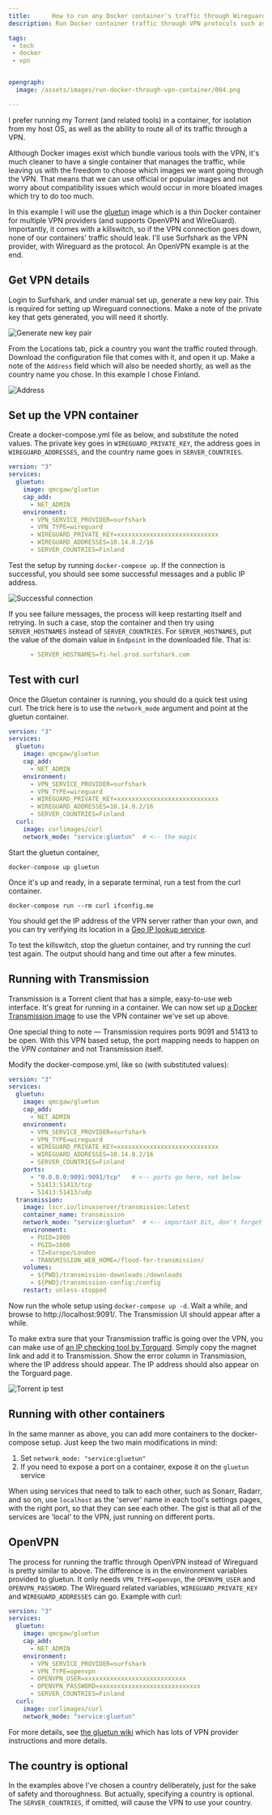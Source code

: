 ```yaml
---
title:      How to run any Docker container's traffic through Wireguard or OpenVPN
description: Run Docker container traffic through VPN protocols such as OpenVPN or Wireguard. Works for Transmission, Sonarr, etc. 

tags:
 - tech
 - docker
 - vpn


opengraph:
  image: /assets/images/run-docker-through-vpn-container/004.png

---
```


I prefer running my Torrent (and related tools) in a container, for isolation from my host OS, as well as the ability to route all of its traffic through a VPN.  

Although Docker images exist which bundle various tools with the VPN, it's much cleaner to have a single container that manages the traffic, while leaving us with the freedom to choose which images we want going through the VPN. That means that we can use official or popular images and not worry about compatibility issues which would occur in more bloated images which try to do too much. 

In this example I will use the [gluetun](https://github.com/qdm12/gluetun) image which is a thin Docker container for multiple VPN providers (and supports OpenVPN and WireGuard). Importantly, it comes with a killswitch, so if the VPN connection goes down, none of our containers' traffic should leak.  I'll use Surfshark as the VPN provider, with Wireguard as the protocol.  An OpenVPN example is at the end.    

## Get VPN details

Login to Surfshark, and under manual set up, generate a new key pair.  This is required for setting up Wireguard connections.  Make a note of the private key that gets generated, you will need it shortly.  

![Generate new key pair](/assets/images/run-docker-through-vpn-container/001.png)

From the Locations tab, pick a country you want the traffic routed through.  Download the configuration file that comes with it, and open it up.  Make a note of the `Address` field which will also be needed shortly, as well as the country name you chose.  In this example I chose Finland. 

![Address](/assets/images/run-docker-through-vpn-container/002.png)

## Set up the VPN container

Create a docker-compose.yml file as below, and substitute the noted values.  The private key goes in `WIREGUARD_PRIVATE_KEY`, the address goes in `WIREGUARD_ADDRESSES`, and the country name goes in `SERVER_COUNTRIES`.  

```yaml
version: "3"
services:
  gluetun:
    image: qmcgaw/gluetun
    cap_add:
      - NET_ADMIN
    environment:
      - VPN_SERVICE_PROVIDER=surfshark
      - VPN_TYPE=wireguard
      - WIREGUARD_PRIVATE_KEY=xxxxxxxxxxxxxxxxxxxxxxxxxxxx
      - WIREGUARD_ADDRESSES=10.14.0.2/16
      - SERVER_COUNTRIES=Finland

```

Test the setup by running `docker-compose up`.  If the connection is successful, you should see some successful messages and a public IP address.  

![Successful connection](/assets/images/run-docker-through-vpn-container/003.png)

If you see failure messages, the process will keep restarting itself and retrying. In such a case, stop the container and then try using `SERVER_HOSTNAMES` instead of `SERVER_COUNTRIES`.  For `SERVER_HOSTNAMES`, put the value of the domain value in `Endpoint` in the downloaded file.  That is: 


```yaml
      - SERVER_HOSTNAMES=fi-hel.prod.surfshark.com
```


## Test with curl

Once the Gluetun container is running, you should do a quick test using curl.  The trick here is to use the `network_mode` argument and point at the gluetun container.   

```yaml 
version: "3"
services:
  gluetun:
    image: qmcgaw/gluetun
    cap_add:
      - NET_ADMIN
    environment:
      - VPN_SERVICE_PROVIDER=surfshark
      - VPN_TYPE=wireguard
      - WIREGUARD_PRIVATE_KEY=xxxxxxxxxxxxxxxxxxxxxxxxxxxx
      - WIREGUARD_ADDRESSES=10.14.0.2/16
      - SERVER_COUNTRIES=Finland
  curl:
    image: curlimages/curl
    network_mode: "service:gluetun"  # <-- the magic
```

Start the gluetun container, 

```
docker-compose up gluetun
```

Once it's up and ready, in a separate terminal, run a test from the curl container. 

```
docker-compose run --rm curl ifconfig.me
```

You should get the IP address of the VPN server rather than your own, and you can try verifying its location in a [Geo IP lookup service](https://www.iplocation.net/ip-lookup). 

To test the killswitch, stop the gluetun container, and try running the curl test again.  The output should hang and time out after a few minutes. 

## Running with Transmission

Transmission is a Torrent client that has a simple, easy-to-use web interface.  It's great for running in a container.  We can now set up [a Docker Transmission image](https://hub.docker.com/r/linuxserver/transmission) to use the VPN container we've set up above.  

One special thing to note — Transmission requires ports 9091 and 51413 to be open.  With this VPN based setup, the port mapping needs to happen on the _VPN container_ and not Transmission itself.  

Modify the docker-compose.yml, like so (with substituted values):  


```yaml
version: "3"
services:
  gluetun:
    image: qmcgaw/gluetun
    cap_add:
      - NET_ADMIN
    environment:
      - VPN_SERVICE_PROVIDER=surfshark
      - VPN_TYPE=wireguard
      - WIREGUARD_PRIVATE_KEY=xxxxxxxxxxxxxxxxxxxxxxxxxxxx
      - WIREGUARD_ADDRESSES=10.14.0.2/16
      - SERVER_COUNTRIES=Finland
    ports:
      - "0.0.0.0:9091:9091/tcp"   # <-- ports go here, not below
      - 51413:51413/tcp
      - 51413:51413/udp
  transmission:
    image: lscr.io/linuxserver/transmission:latest
    container_name: transmission
    network_mode: "service:gluetun"  # <-- important bit, don't forget
    environment:
      - PUID=1000
      - PGID=1000
      - TZ=Europe/London
      - TRANSMISSION_WEB_HOME=/flood-for-transmission/ 
    volumes:
      - ${PWD}/transmission-downloads:/downloads
      - ${PWD}/transmission-config:/config
    restart: unless-stopped

```

Now run the whole setup using `docker-compose up -d`.  Wait a while, and browse to http://localhost:9091/.  The Transmission UI should appear after a while.  

To make extra sure that your Transmission traffic is going over the VPN, you can make use of [an IP checking tool by Torguard](https://torguard.net/checkmytorrentipaddress.php).  Simply copy the magnet link and add it to Transmission.  Show the error column in Transmission, where the IP address should appear.  The IP address should also appear on the Torguard page.


![Torrent ip test](/assets/images/run-docker-through-vpn-container/004.png)

## Running with other containers

In the same manner as above, you can add more containers to the docker-compose setup.  Just keep the two main modifications in mind:

1.  Set `network_mode: "service:gluetun"`  
2.  If you need to expose a port on a container, expose it on the `gluetun` service

When using services that need to talk to each other, such as Sonarr, Radarr, and so on, use `localhost` as the 'server' name in each tool's settings pages, with the right port, so that they can see each other.  The gist is that all of the services are 'local' to the VPN, just running on different ports.  


## OpenVPN

The process for running the traffic through OpenVPN instead of Wireguard is pretty similar to above.  The difference is in the environment variables provided to gluetun.  It only needs `VPN_TYPE=openvpn`, the `OPENVPN_USER` and `OPENVPN_PASSWORD`.  The Wireguard related variables, `WIREGUARD_PRIVATE_KEY` and `WIREGUARD_ADDRESSES` can go.  Example with curl:

```yaml
version: "3"
services:
  gluetun:
    image: qmcgaw/gluetun
    cap_add:
      - NET_ADMIN
    environment:
      - VPN_SERVICE_PROVIDER=surfshark
      - VPN_TYPE=openvpn
      - OPENVPN_USER=xxxxxxxxxxxxxxxxxxxxxxxxxxxx
      - OPENVPN_PASSWORD=xxxxxxxxxxxxxxxxxxxxxxxxxxxx
      - SERVER_COUNTRIES=Finland
  curl:
    image: curlimages/curl
    network_mode: "service:gluetun"      
```



For more details, see [the gluetun wiki](https://github.com/qdm12/gluetun/wiki/Surfshark) which has lots of VPN provider instructions and more details.  

## The country is optional

In the examples above I've chosen a country deliberately, just for the sake of safety and thoroughness. But actually, specifying a country is optional.  The `SERVER_COUNTRIES`, if omitted, will cause the VPN to use your country. 
